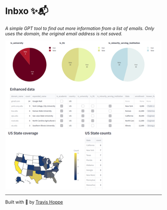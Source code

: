 # Inbxo ✨📬
_A simple GPT tool to find out more information from a list of emails. Only uses the domain, the original email address is _not_ saved._

![Screenshot of a piechart](resources/screenshot_pie.png)
![Screenshot of a state map](resources/screenshot_states.png)

-----------------------

Built with 💜 by [Travis Hoppe](https://github.com/thoppe/inbxo)